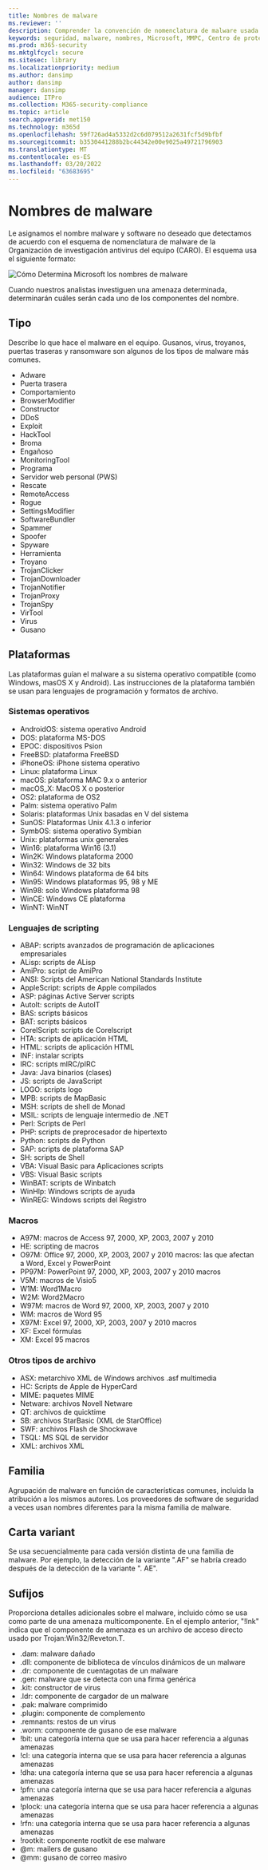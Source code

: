```yaml
---
title: Nombres de malware
ms.reviewer: ''
description: Comprender la convención de nomenclatura de malware usada por Antivirus de Microsoft Defender y otros antimalware de Microsoft.
keywords: seguridad, malware, nombres, Microsoft, MMPC, Centro de protección contra malware de Microsoft, WDSI, nombre de malware, prefijo de malware, tipo de malware, nombre del virus
ms.prod: m365-security
ms.mktglfcycl: secure
ms.sitesec: library
ms.localizationpriority: medium
ms.author: dansimp
author: dansimp
manager: dansimp
audience: ITPro
ms.collection: M365-security-compliance
ms.topic: article
search.appverid: met150
ms.technology: m365d
ms.openlocfilehash: 59f726ad4a5332d2c6d079512a2631fcf5d9bfbf
ms.sourcegitcommit: b3530441288b2bc44342e00e9025a49721796903
ms.translationtype: MT
ms.contentlocale: es-ES
ms.lasthandoff: 03/20/2022
ms.locfileid: "63683695"
---
```

# <a name="malware-names"></a>Nombres de malware

Le asignamos el nombre malware y software no deseado que detectamos de acuerdo con el esquema de nomenclatura de malware de la Organización de investigación antivirus del equipo (CARO). El esquema usa el siguiente formato:

![Cómo Determina Microsoft los nombres de malware](../../media/security-intelligence-images/naming-malware.png)

Cuando nuestros analistas investiguen una amenaza determinada, determinarán cuáles serán cada uno de los componentes del nombre.

## <a name="type"></a>Tipo

Describe lo que hace el malware en el equipo. Gusanos, virus, troyanos, puertas traseras y ransomware son algunos de los tipos de malware más comunes.

* Adware
* Puerta trasera
* Comportamiento
* BrowserModifier
* Constructor
* DDoS
* Exploit
* HackTool
* Broma
* Engañoso
* MonitoringTool
* Programa
* Servidor web personal (PWS)
* Rescate
* RemoteAccess
* Rogue
* SettingsModifier
* SoftwareBundler
* Spammer
* Spoofer
* Spyware
* Herramienta
* Troyano
* TrojanClicker
* TrojanDownloader
* TrojanNotifier
* TrojanProxy
* TrojanSpy
* VirTool
* Virus
* Gusano

## <a name="platforms"></a>Plataformas

Las plataformas guían el malware a su sistema operativo compatible (como Windows, masOS X y Android). Las instrucciones de la plataforma también se usan para lenguajes de programación y formatos de archivo.

### <a name="operating-systems"></a>Sistemas operativos

* AndroidOS: sistema operativo Android
* DOS: plataforma MS-DOS
* EPOC: dispositivos Psion
* FreeBSD: plataforma FreeBSD
* iPhoneOS: iPhone sistema operativo
* Linux: plataforma Linux
* macOS: plataforma MAC 9.x o anterior
* macOS_X: MacOS X o posterior
* OS2: plataforma de OS2
* Palm: sistema operativo Palm
* Solaris: plataformas Unix basadas en V del sistema
* SunOS: Plataformas Unix 4.1.3 o inferior
* SymbOS: sistema operativo Symbian
* Unix: plataformas unix generales
* Win16: plataforma Win16 (3.1)
* Win2K: Windows plataforma 2000
* Win32: Windows de 32 bits
* Win64: Windows plataforma de 64 bits
* Win95: Windows plataformas 95, 98 y ME
* Win98: solo Windows plataforma 98
* WinCE: Windows CE plataforma
* WinNT: WinNT

### <a name="scripting-languages"></a>Lenguajes de scripting

* ABAP: scripts avanzados de programación de aplicaciones empresariales
* ALisp: scripts de ALisp
* AmiPro: script de AmiPro
* ANSI: Scripts del American National Standards Institute
* AppleScript: scripts de Apple compilados
* ASP: páginas Active Server scripts
* AutoIt: scripts de AutoIT
* BAS: scripts básicos
* BAT: scripts básicos
* CorelScript: scripts de Corelscript
* HTA: scripts de aplicación HTML
* HTML: scripts de aplicación HTML
* INF: instalar scripts
* IRC: scripts mIRC/pIRC
* Java: Java binarios (clases)
* JS: scripts de JavaScript
* LOGO: scripts logo
* MPB: scripts de MapBasic
* MSH: scripts de shell de Monad
* MSIL: scripts de lenguaje intermedio de .NET
* Perl: Scripts de Perl
* PHP: scripts de preprocesador de hipertexto
* Python: scripts de Python
* SAP: scripts de plataforma SAP
* SH: scripts de Shell
* VBA: Visual Basic para Aplicaciones scripts
* VBS: Visual Basic scripts
* WinBAT: scripts de Winbatch
* WinHlp: Windows scripts de ayuda
* WinREG: Windows scripts del Registro

### <a name="macros"></a>Macros

* A97M: macros de Access 97, 2000, XP, 2003, 2007 y 2010
* HE: scripting de macros
* O97M: Office 97, 2000, XP, 2003, 2007 y 2010 macros: las que afectan a Word, Excel y PowerPoint
* PP97M: PowerPoint 97, 2000, XP, 2003, 2007 y 2010 macros
* V5M: macros de Visio5
* W1M: Word1Macro
* W2M: Word2Macro
* W97M: macros de Word 97, 2000, XP, 2003, 2007 y 2010
* WM: macros de Word 95
* X97M: Excel 97, 2000, XP, 2003, 2007 y 2010 macros
* XF: Excel fórmulas
* XM: Excel 95 macros

### <a name="other-file-types"></a>Otros tipos de archivo

* ASX: metarchivo XML de Windows archivos .asf multimedia
* HC: Scripts de Apple de HyperCard
* MIME: paquetes MIME
* Netware: archivos Novell Netware
* QT: archivos de quicktime
* SB: archivos StarBasic (XML de StarOffice)
* SWF: archivos Flash de Shockwave
* TSQL: MS SQL de servidor
* XML: archivos XML

## <a name="family"></a>Familia

Agrupación de malware en función de características comunes, incluida la atribución a los mismos autores. Los proveedores de software de seguridad a veces usan nombres diferentes para la misma familia de malware.

## <a name="variant-letter"></a>Carta variant

Se usa secuencialmente para cada versión distinta de una familia de malware. Por ejemplo, la detección de la variante ".AF" se habría creado después de la detección de la variante ". AE".

## <a name="suffixes"></a>Sufijos

Proporciona detalles adicionales sobre el malware, incluido cómo se usa como parte de una amenaza multicomponente. En el ejemplo anterior, "!lnk" indica que el componente de amenaza es un archivo de acceso directo usado por Trojan:Win32/Reveton.T.

* .dam: malware dañado
* .dll: componente de biblioteca de vínculos dinámicos de un malware
* .dr: componente de cuentagotas de un malware
* .gen: malware que se detecta con una firma genérica
* .kit: constructor de virus
* .ldr: componente de cargador de un malware
* .pak: malware comprimido
* .plugin: componente de complemento
* .remnants: restos de un virus
* .worm: componente de gusano de ese malware
* !bit: una categoría interna que se usa para hacer referencia a algunas amenazas
* !cl: una categoría interna que se usa para hacer referencia a algunas amenazas
* !dha: una categoría interna que se usa para hacer referencia a algunas amenazas
* !pfn: una categoría interna que se usa para hacer referencia a algunas amenazas
* !plock: una categoría interna que se usa para hacer referencia a algunas amenazas
* !rfn: una categoría interna que se usa para hacer referencia a algunas amenazas
* !rootkit: componente rootkit de ese malware
* @m: mailers de gusano
* @mm: gusano de correo masivo
